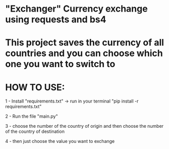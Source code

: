 # "Exchanger" Currency exchange using requests and bs4

# This project saves the currency of all countries and you can choose which one you want to switch to

# HOW TO USE:
1 - Install "requirements.txt" -> run in your terminal "pip install -r requirements.txt"

2 - Run the file "main.py"

3 - choose the number of the country of origin and then choose the number of the country of destination

4 - then just choose the value you want to exchange

